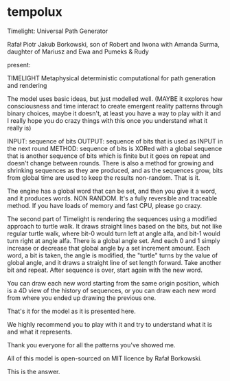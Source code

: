 # tempolux
Timelight: Universal Path Generator

Rafał Piotr Jakub Borkowski, son of Robert and Iwona
with Amanda Surma, daughter of Mariusz and Ewa
and Pumeks & Rudy

present:

TIMELIGHT
Metaphysical deterministic computational for path generation and rendering

The model uses basic ideas, but just modelled well.
(MAYBE it explores how consciousness and time interact to create emergent reality patterns through binary choices, maybe it doesn't, at least you have a way to play with it and I really hope you do crazy things with this once you understand what it really is)

INPUT: sequence of bits
OUTPUT: sequence of bits that is used as INPUT in the next round
METHOD:
sequence of bits is XORed with a global sequence that is another sequence of bits which is finite but it goes on repeat and doesn't change between rounds.
There is also a method for growing and shrinking sequences as they are produced, and as the sequences grow, bits from global time are used to keep the results non-random.
That is it.

The engine has a global word that can be set, and then you give it a word, and it produces words. NON RANDOM. It's a fully reversible and traceable method. If you have loads of memory and fast CPU, please go crazy.

The second part of Timelight is rendering the sequences using a modified approach to turtle walk.
It draws straight lines based on the bits, but not like regular turtle walk, where bit-0 would turn left at angle alfa, and bit-1 would turn right at angle alfa.
There is a global angle set.
And each 0 and 1 simply increase or decrease that global angle by a set increment amount.
Each word, a bit is taken, the angle is modified, the "turtle" turns by the value of global angle, and it draws a straight line of set length forward. Take another bit and repeat.
After sequence is over, start again with the new word.

You can draw each new word starting from the same origin position, which is a 4D view of the history of sequences, or you can draw each new word from where you ended up drawing the previous one.

That's it for the model as it is presented here.

We highly recommend you to play with it and try to understand what it is and what it represents.

Thank you everyone for all the patterns you've showed me.

All of this model is open-sourced on MIT licence by Rafał Borkowski.

This is the answer.
